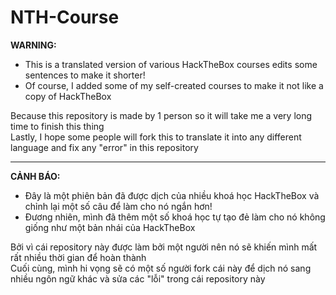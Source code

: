 # NTH-Course

**WARNING:** 
- This is a translated version of various HackTheBox courses edits some sentences to make it shorter!  
- Of course, I added some of my self-created courses to make it not like a copy of HackTheBox

Because this repository is made by 1 person so it will take me a very long time to finish this thing  
Lastly, I hope some people will fork this to translate it into any different language and fix any "error" in this repository

__________________________________________________________________________________________________________________________________

**CẢNH BÁO:** 
- Đây là một phiên bản đã được dịch của nhiều khoá học HackTheBox và chỉnh lại một số câu để làm cho nó ngắn hơn!  
- Đương nhiên, mình đã thêm một số khoá học tự tạo đẻ làm cho nó không giống như một bản nhái của HackTheBox

Bởi vì cái repository này được làm bởi một người nên nó sẽ khiến mình mất rất nhiều thời gian để hoàn thành  
Cuối cùng, mình hi vọng sẽ có một số người fork cái này để dịch nó sang nhiều ngôn ngữ khác và sửa các "lỗi" trong cái repository này
